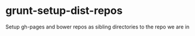 grunt-setup-dist-repos
======================

Setup gh-pages and bower repos as sibling directories to the repo we are in
